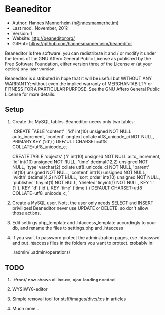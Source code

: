 Beaneditor
==========================================

* Author:    Hannes Mannerheim (<h@nnesmannerhe.im>)
* Last mod.: November, 2012
* Version:   1
* Website:   <http://beaneditor.org/>
* GitHub:    <https://github.com/hannesmannerheim/beaneditor>

Beaneditor is free software:  you can redistribute it and / or modify it
under the terms of the GNU Affero General Public License as published by
the Free Software Foundation, either version three of the License or (at
your option) any later version.

Beaneditor is distributed in hope that it will be useful but WITHOUT ANY
WARRANTY; without even the implied warranty of MERCHANTABILTY or FITNESS
FOR A PARTICULAR PURPOSE.  See the GNU Affero General Public License for
more details.

Setup
-----

1. Create the MySQL tables. Beaneditor needs only two tables:

	`CREATE TABLE 'content' (
	  'id' int(10) unsigned NOT NULL auto_increment,
	  'content' longtext collate utf8_unicode_ci NOT NULL,
	  PRIMARY KEY  ('id')
	) DEFAULT CHARSET=utf8 COLLATE=utf8_unicode_ci;
	
	CREATE TABLE 'objects' (
	  'i' int(10) unsigned NOT NULL auto_increment,
	  'id' int(10) unsigned NOT NULL,
	  'time' decimal(12,2) unsigned NOT NULL,
	  'type' varchar(2) collate utf8_unicode_ci NOT NULL,
	  'parent' int(10) unsigned NOT NULL,
	  'content' int(10) unsigned NOT NULL,
	  'width' decimal(4,2) NOT NULL,
	  'sort_order' int(10) unsigned NOT NULL,
	  'published' tinyint(1) NOT NULL,
	  'deleted' tinyint(1) NOT NULL,
	  KEY 'i' ('i'),
	  KEY 'id' ('id'),
	  KEY 'time' ('time')
	) DEFAULT CHARSET=utf8 COLLATE=utf8_unicode_ci;`

2. Create a MySQL user. Note, the user only needs SELECT and INSERT priviliges! 
Beaneditor never use UPDATE or DELETE, so don't allow those actions. 

3. Edit settings.php_template and .htaccess_template accordingly to your db, and
rename the files to settings.php and .htaccess

4. If you want to password protect the adminstration pages, use .htpasswd and 
put .htaccess files in the folders you want to protect, probably in:
   
	./admin/
	./admin/operations/
   

TODO
----

1. ./front/ now shows all issues, ajax-loading needed

2. WYSIWYG-editor

3. Simple removal tool for stuff/images/div:s/p:s in articles

4. Much more...

